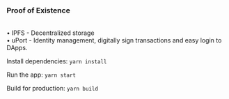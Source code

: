 ### Proof of Existence

<br/>• IPFS - Decentralized storage
<br/>• uPort - Identity management, digitally sign transactions and easy login to DApps.

Install dependencies: 
```yarn install```

Run the app:
```yarn start```

Build for production:
```yarn build```

